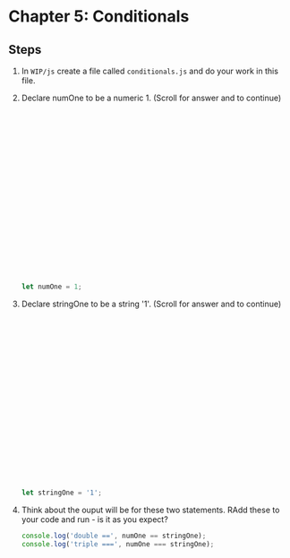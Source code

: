 # Chapter 5: Conditionals 
## Steps

1. In `WIP/js` create a file called `conditionals.js` and do your work in this file. 

1. Declare numOne to be a numeric 1.
(Scroll for answer and to continue)

    ```javascript






















    let numOne = 1;
    ```

1. Declare stringOne to be a string '1'.
(Scroll for answer and to continue)

    ```javascript






















    let stringOne = '1';
    ```

1. Think about the ouput will be for these two statements. RAdd these to your code and run - is it as you expect?
    ```javascript
    console.log('double ==', numOne == stringOne);
    console.log('triple ===', numOne === stringOne);
    ```



